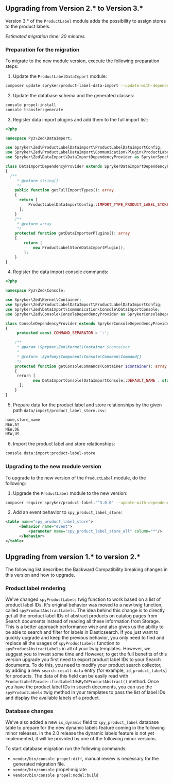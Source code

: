 

## Upgrading from Version 2.* to Version 3.*

Version 3.* of the `ProductLabel` module adds the possibility to assign stores to the product labels.

*Estimated migration time: 30 minutes.*

### Preparation for the migration

To migrate to the new module version, execute the following preparation steps:

1. Update the `ProductLabelDataImport` module:

```bash
composer update spryker/product-label-data-import --update-with-dependencies
```

2. Update the database schema and the generated classes:

```bash
console propel:install
console transfer:generate
```

3. Register data import plugins and add them to the full import list:

```php
<?php

namespace Pyz\Zed\DataImport;

use Spryker\Zed\ProductLabelDataImport\ProductLabelDataImportConfig;
use Spryker\Zed\ProductLabelDataImport\Communication\Plugin\ProductLabelStoreDataImportPlugin;
use Spryker\Zed\DataImport\DataImportDependencyProvider as SprykerSynchronizationDependencyProvider;

class DataImportDependencyProvider extends SprykerDataImportDependencyProvider
{
  /**
     * @return string[]
     */
    public function getFullImportTypes(): array
    {
      return [
          ProductLabelDataImportConfig::IMPORT_TYPE_PRODUCT_LABEL_STORE,
      ];
    }
    /**
     * @return array
     */
    protected function getDataImporterPlugins(): array
    {
        return [
            new ProductLabelStoreDataImportPlugin(),
        ];
    }
}
```

4. Register the data import console commands:

```php
<?php

namespace Pyz\Zed\Console;

use Spryker\Zed\Kernel\Container;
use Spryker\Zed\ProductLabelDataImport\ProductLabelDataImportConfig;
use Spryker\Zed\DataImport\Communication\Console\DataImportConsole;
use Spryker\Zed\Console\ConsoleDependencyProvider as SprykerConsoleDependencyProvider;

class ConsoleDependencyProvider extends SprykerConsoleDependencyProvider
{
     protected const COMMAND_SEPARATOR = ':';

    /**
     * @param \Spryker\Zed\Kernel\Container $container
     *
     * @return \Symfony\Component\Console\Command\Command[]
     */
    protected function getConsoleCommands(Container $container): array
    {
     rerurn [
            new DataImportConsole(DataImportConsole::DEFAULT_NAME . static::COMMAND_SEPARATOR . ProductLabelDataImportConfig::IMPORT_TYPE_PRODUCT_LABEL_STORE),
      ];
    }
}
```

5. Prepare data for the product label and store relationships by the given path `data/import/product_label_store.csv`:

```txt
name,store_name
NEW,AT
NEW,DE
NEW,US
```

6. Import the product label and store relationships:

```bash
console data:import:product-label-store
```

### Upgrading to the new module version

To upgrade to the new version of the `ProductLabel` module, do the following:

1. Upgrade the `ProductLabel` module to the new version:

```bash
composer require spryker/product-label:"^3.0.0" --update-with-dependencies
```

2. Add an event behavior to `spy_product_label_store`:

```xml
<table name="spy_product_label_store">
      <behavior name="event">
          <parameter name="spy_product_label_store_all" column="*"/>
      </behavior>
</table>
```



## Upgrading from version 1.* to version 2.*

The following list describes the Backward Compatibility breaking changes in this version and how to upgrade.

### Product label rendering

We've changed `spyProductLabels` twig function to work based on a list of product label IDs. It's original behavior was moved to a new twig function, called `spyProductAbstractLabels`. The idea behind this change is to directly get all the product label IDs of abstract products on catalog pages from Search documents instead of reading all these information from Storage. This is a better approach performance wise and also gives us the ability to be able to search and filter for labels in Elasticsearch.
If you just want to quickly upgrade and keep the previous behavior, you only need to find and replace all the usages of `spyProductLabels` function to `spyProductAbstractLabels` in all of your twig templates.
However, we suggest you to invest some time and
However, to get the full benefits of this version upgrade you first need to export product label IDs to your Search documents. To do this, you need to modify your product search collector, by adding a new `search-result-data` entry (for example, `id_product_labels`) for products. The data of this field can be easily read with `ProductLabelFacade::findLabelIdsByIdProductAbstract()` method.
Once you have the product label IDs in search documents, you can use the `spyProductLabels` twig method in your templates to pass the list of label IDs and display the available labels of a product.

### Database changes

We've also added a new `is_dynamic` field to `spy_product_label` database table to prepare for the new dynamic labels feature coming in the following minor releases. In the 2.0 release the dynamic labels feature is not yet implemented, it will be provided by one of the following minor versions.

To start database migration run the following commands:

- `vendor/bin/console propel:diff`, manual review is necessary for the generated migration file.
- `vendor/bin/console` propel:migrate
- `vendor/bin/console propel:model:build`
